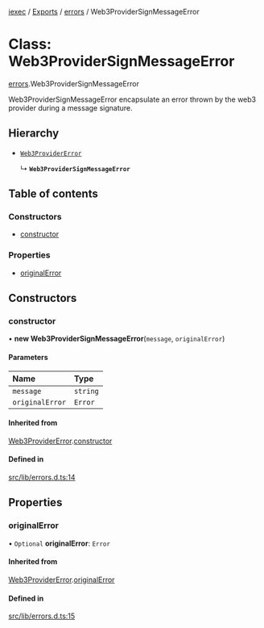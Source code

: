 [iexec](../README.md) / [Exports](../modules.md) / [errors](../modules/errors.md) / Web3ProviderSignMessageError

# Class: Web3ProviderSignMessageError

[errors](../modules/errors.md).Web3ProviderSignMessageError

Web3ProviderSignMessageError encapsulate an error thrown by the web3 provider during a message signature.

## Hierarchy

- [`Web3ProviderError`](errors.Web3ProviderError.md)

  ↳ **`Web3ProviderSignMessageError`**

## Table of contents

### Constructors

- [constructor](errors.Web3ProviderSignMessageError.md#constructor)

### Properties

- [originalError](errors.Web3ProviderSignMessageError.md#originalerror)

## Constructors

### constructor

• **new Web3ProviderSignMessageError**(`message`, `originalError`)

#### Parameters

| Name | Type |
| :------ | :------ |
| `message` | `string` |
| `originalError` | `Error` |

#### Inherited from

[Web3ProviderError](errors.Web3ProviderError.md).[constructor](errors.Web3ProviderError.md#constructor)

#### Defined in

[src/lib/errors.d.ts:14](https://github.com/iExecBlockchainComputing/iexec-sdk/blob/961d430/src/lib/errors.d.ts#L14)

## Properties

### originalError

• `Optional` **originalError**: `Error`

#### Inherited from

[Web3ProviderError](errors.Web3ProviderError.md).[originalError](errors.Web3ProviderError.md#originalerror)

#### Defined in

[src/lib/errors.d.ts:15](https://github.com/iExecBlockchainComputing/iexec-sdk/blob/961d430/src/lib/errors.d.ts#L15)
